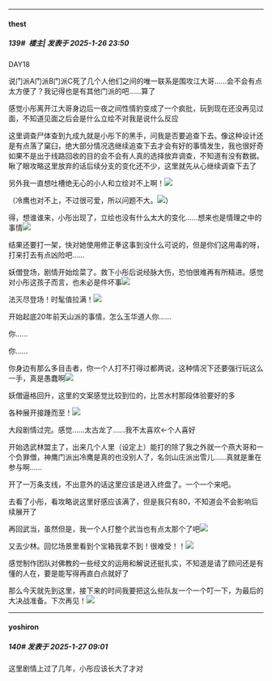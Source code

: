 ﻿
*****

####  thest  
##### 139#         楼主| 发表于 2025-1-26 23:50

DAY18

说门派A门派B门派C死了几个人他们之间的唯一联系是围攻江大哥……会不会有点太方便了？我记得也是有其他门派的吧……算了

感觉小彤离开江大哥身边后一夜之间性情豹变成了一个疯批，玩到现在还没再见过面，不知道见面之后会是什么立绘不对我是说什么反应

这里调查尸体查到九成九就是小彤下的黑手，问我是否要追查下去。像这种设计还是有点落了窠臼，绝大部分情况选继续追查下去才会有好的事情发生，我也很好奇如果不是出于线路回收的目的会不会有人真的选择放弃调查，不知道有没有数据。瞅了眼攻略这里放弃的话后续分支的变化还不少，这里就先从心继续调查下去了

另外我一直想吐槽绝无心的小人和立绘对不上啊！<img src="https://static.saraba1st.com/image/smiley/face2017/117.png" referrerpolicy="no-referrer">

（冷鹰也对不上，不过很可爱，所以问题不大。<img src="https://static.saraba1st.com/image/smiley/face2017/029.png" referrerpolicy="no-referrer">）

得，想谁谁来，小彤出现了，立绘也没有什么太大的变化……想来也是情理之中的事情<img src="https://static.saraba1st.com/image/smiley/face2017/180.png" referrerpolicy="no-referrer">

结果还要打一架，快对她使用修正拳这事到没什么可说的，但是你们这用毒的呀，打来打去有点凶险吧……

妖僧登场，剧情开始烩菜了。救下小彤后说经脉大伤，恐怕很难再有所精进。感觉对小彤这孩子而言，也未必是件坏事<img src="https://static.saraba1st.com/image/smiley/face2017/135.png" referrerpolicy="no-referrer">

法灭尽登场！时髦值拉满！<img src="https://static.saraba1st.com/image/smiley/face2017/018.png" referrerpolicy="no-referrer">

开始起底20年前天山派的事情，怎么玉华道人你……

你……

你……

你身边有那么多目击者，你一个人打不打得过都两说，这种情况下还要强行玩这么一手，真是愚蠢啊<img src="https://static.saraba1st.com/image/smiley/face2017/163.png" referrerpolicy="no-referrer">

妖僧逼格回升，这里的文案感觉比较到位的，比苦水村那段体验要好的多

各种展开接踵而至！<img src="https://static.saraba1st.com/image/smiley/face2017/105.png" referrerpolicy="no-referrer">

大段剧情过完。感觉……太古龙了……我不太喜欢←个人喜好

开始选武林盟主了，出来几个人里（设定上）能打的除了我之外就一个燕大哥和一个负罪僧，神鹰门派出冷鹰是真的也没别人了，名剑山庄派出雪儿……真就是重在参与啊……

开了一万条支线，不出意外的话这里应该是进入终盘了。一个一个来吧。

去看了小彤，看攻略说这里好感应该满了，但是我只有80，不知道会不会影响后续展开了

再回武当，虽然但是，我一个人打整个武当也有点太那个了吧<img src="https://static.saraba1st.com/image/smiley/face2017/066.png" referrerpolicy="no-referrer">

又去少林。回忆场景里看到个宝箱我拿不到！很难受！！<img src="https://static.saraba1st.com/image/smiley/face2017/125.png" referrerpolicy="no-referrer">

感觉制作团队对佛教的一些经文的运用和解说还挺扎实，不知道是请了顾问还是有懂的人在，要是能写得再直白点就好了

那么今天就先到这里，接下来的时间我要把这么些队友一个一个叮一下，为最后的大决战准备。下次再见！<img src="https://static.saraba1st.com/image/smiley/face2017/056.gif" referrerpolicy="no-referrer">


*****

####  yoshiron  
##### 140#       发表于 2025-1-27 09:01

这里剧情上过了几年，小彤应该长大了才对

